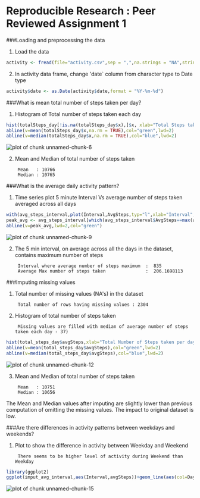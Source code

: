 Reproducible Research : Peer Reviewed Assignment 1
==================================================

###Loading and preprocessing the data
1) Load the data


```r
activity <- fread(file="activity.csv",sep = ",",na.strings = "NA",stringsAsFactors = FALSE,header=TRUE)
```


2) In activity data frame, change 'date` column from character type to Date type

```r
activity$date <- as.Date(activity$date,format = "%Y-%m-%d")
```

###What is mean total number of steps taken per day?

1) Histogram of Total number of steps taken each day



```r
hist(totalSteps_day[!is.na(totalSteps_day$x),]$x, xlab="Total Steps taken per day", main="Histogram of Total Number of Steps taken per day", breaks=55)
abline(v=mean(totalSteps_day$x,na.rm = TRUE),col="green",lwd=2)
abline(v=median(totalSteps_day$x,na.rm = TRUE),col="blue",lwd=2)
```

![plot of chunk unnamed-chunk-6](figure/unnamed-chunk-6-1.png)

2) Mean and Median of total number of steps taken

        Mean   : 10766
        Median : 10765

###What is the average daily activity pattern?

1) Time series plot 5 minute Interval Vs average number of steps taken averaged across all days



```r
with(avg_steps_interval,plot(Interval,AvgSteps,typ="l",xlab="Interval", ylab="Average number of steps", col="blue", main="Time Interval Vs Average number of steps taken, averaged for all days"))
peak_avg <- avg_steps_interval[which(avg_steps_interval$AvgSteps==max(avg_steps_interval$AvgSteps)),]$Interval
abline(v=peak_avg,lwd=2,col="green")
```

![plot of chunk unnamed-chunk-9](figure/unnamed-chunk-9-1.png)

2) The 5 min interval, on average across all the days in the dataset, contains maximum number of steps 

        Interval where average number of steps maximum  :  835
        Average Max number of steps taken               :  206.1698113

###Imputing missing values
1) Total number of missing values (NA's) in the dataset

        Total number of rows having missing values : 2304



2) Histogram of total number of steps taken

        Missing values are filled with median of average number of steps taken each day - 37)
        

```r
hist(total_steps_day$avgSteps,xlab="Total Number of Steps taken per day", main="Histogram of Total Number of Steps taken per day",breaks=61)
abline(v=mean(total_steps_day$avgSteps),col="green",lwd=2)
abline(v=median(total_steps_day$avgSteps),col="blue",lwd=2)
```

![plot of chunk unnamed-chunk-12](figure/unnamed-chunk-12-1.png)

3) Mean and Median of total number of steps taken

        Mean   : 10751
        Median : 10656 

The Mean and Median values after imputing are slightly lower than previous computation of omitting the missing values. The impact to original dataset is low.

###Are there differences in activity patterns between weekdays and weekends?


1) Plot to show the difference in activity between Weekday and Weekend
        
        There seems to be higher level of activity during Weekend than Weekday
        

```r
library(ggplot2)
ggplot(imput_avg_interval,aes(Interval,avgSteps))+geom_line(aes(col=DayType))+facet_wrap(~DayType, ncol=1)+labs(x="Interval",y="Average Number of steps", title="Interval Vs Average Number of steps in an interval, averaged by weekend and weekday")+geom_smooth(method = "lm",aes(col=DayType),se=FALSE)
```

![plot of chunk unnamed-chunk-15](figure/unnamed-chunk-15-1.png)






